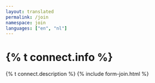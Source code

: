 ```yaml
---
layout: translated
permalink: /join
namespace: join
languages: ["en", "nl"]
---
```

# {% t connect.info %}
{% t connect.description %}
{% include form-join.html %}

